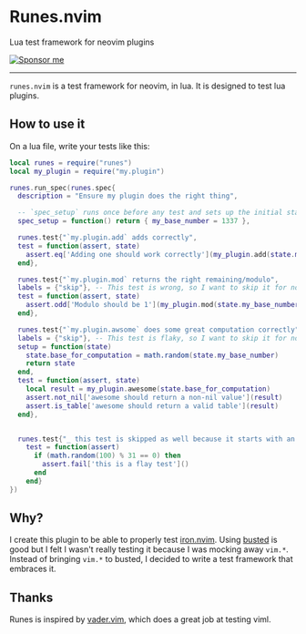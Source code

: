 # Runes.nvim

Lua test framework for neovim plugins

[![Sponsor me](https://img.shields.io/github/sponsors/hkupty?style=flat-square)](https://github.com/sponsors/hkupty)

---

`runes.nvim` is a test framework for neovim, in lua. It is designed to test lua plugins.

## How to use it

On a lua file, write your tests like this:

```lua
local runes = require("runes")
local my_plugin = require("my.plugin")

runes.run_spec(runes.spec{
  description = "Ensure my plugin does the right thing",

  -- `spec_setup` runs once before any test and sets up the initial state for the tests
  spec_setup = function() return { my_base_number = 1337 },

  runes.test{"`my.plugin.add` adds correctly",
  test = function(assert, state)
    assert.eq['Adding one should work correctly'](my_plugin.add(state.my_base_number, 1), 1338)
  end},

  runes.test{"`my.plugin.mod` returns the right remaining/modulo",
  labels = {"skip"}, -- This test is wrong, so I want to skip it for now and fix later
  test = function(assert, state)
    assert.odd['Modulo should be 1'](my_plugin.mod(state.my_base_number, 2))
  end},

  runes.test{"`my.plugin.awsome` does some great computation correctly",
  labels = {"skip"}, -- This test is flaky, so I want to skip it for now
  setup = function(state)
    state.base_for_computation = math.random(state.my_base_number)
    return state
  end,
  test = function(assert, state)
    local result = my_plugin.awesome(state.base_for_computation)
    assert.not_nil['awesome should return a non-nil value'](result)
    assert.is_table['awesome should return a valid table'](result)
  end},


  runes.test{"_ this test is skipped as well because it starts with an `_`",
    test = function(assert)
      if (math.random(100) % 31 == 0) then
        assert.fail['this is a flay test']()
      end
    end}
})
```

## Why?

I create this plugin to be able to properly test [iron.nvim](https://github.com/hkupty/iron.nvim).
Using [busted](http://olivinelabs.com/busted/) is good but I felt I wasn't really testing it because I was mocking away `vim.*`.
Instead of bringing `vim.*` to busted, I decided to write a test framework that embraces it.

## Thanks

Runes is inspired by [vader.vim](https://github.com/junegunn/vader.vim/), which does a great job at testing viml.
